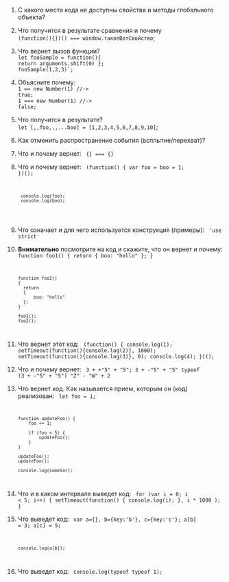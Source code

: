 1. С какого места кода не доступны свойства и методы глобального объекта?
2. Что получится в результате сравнения и почему <br/>
    `(function(){})() === window.такоеВотСвойство`;
3. Что вернет вызов функции? <br/>
    <code>let fooSample = function(){ return arguments.shift(0) };</code></br>
    <code>fooSample(1,2,3)`;</code>
4. Объясните почему: <br/>
    <code>1 == new Number(1) //-> true;</code>
    <br/>
    <code>1 === new Number(1) //-> false;</code>
5. Что получится в результате? <br/>
    `let [,,foo,,,...boo] = [1,2,3,4,5,6,7,8,9,10]`;
6. Как отменить распространение события (всплытие/перехват)?
7. Что и почему вернет: <code> {} === {} </code>
8. Что и почему вернет:
    <code>
        (function() {
            var foo = boo = 1;
        })();

        console.log(foo);
        console.log(boo);
    </code>
9. Что означает и для чего используется конструкция (примеры): <code> 'use strict' </code>
10. <strong>Внимательно</strong> посмотрите на код и скажите, что он вернет и почему:
    <code>
        function foo1()
        {
          return {
              boo: "hello"
          };
        }

        function foo2()
        {
          return
          {
              boo: "hello"
          };
        }

        foo1();
        foo2();
    </code>
11. Что вернет этот код:
    <code>
        (function() {
            console.log(1);
            setTimeout(function(){console.log(2)}, 1000);
            setTimeout(function(){console.log(3)}, 0);
            console.log(4);
        })();
    </code>
12. Что и почему вернет:
    <code>
        3 +  +"5" + "5";
        3 +  -"5" + "5"
        typeof (3 +  -"5" + "5")
        "Z" - "W" + 2
    </code>
13. Что вернет код. Как называется прием, которым он (код) реализован:
    <code>
        let foo = 1;

        function updateFoo() {
        	foo += 1;

        	if (foo < 5) {
        		updateFoo();
        	}
        }

        updateFoo();
        updateFoo();

        console.log(someVar);
    </code>
14. Что и в каком интервале выведет код:
    <code>
        for (var i = 0; i < 5; i++) {
          setTimeout(function() { console.log(i); }, i * 1000 );
        }
    </code>
15. Что выведет код:
    <code>
        var a={},
            b={key:'b'},
            c={key:'c'};
        a[b] = 3;
        a[c] = 5;

        console.log(a[b]);
    </code>
16. Что выведет код:
    <code>
        console.log(typeof typeof 1);
    </code>
